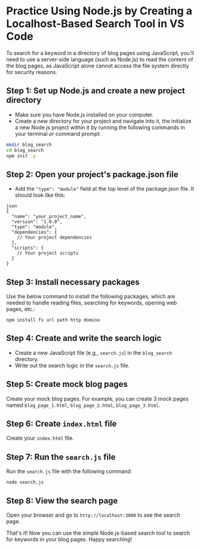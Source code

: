 # Practice Using Node.js by Creating a Localhost-Based Search Tool in VS Code

To search for a keyword in a directory of blog pages using JavaScript, you'll need to use a server-side language (such as Node.js) to read the content of the blog pages, as JavaScript alone cannot access the file system directly for security reasons.

## Step 1: Set up Node.js and create a new project directory

 - Make sure you have Node.js installed on your computer.
 - Create a new directory for your project and navigate into it, the initialize a new Node.js project within it by running the following commands in your terminal or command prompt:

```bash
mkdir blog_search
cd blog_search
npm init -y
```


## Step 2: Open your project's package.json file

 - Add the `"type": "module"` field at the top level of the package.json file. It should look like this:

```
json
{
  "name": "your_project_name",
  "version": "1.0.0",
  "type": "module",
  "dependencies": {
    // Your project dependencies
  },
  "scripts": {
    // Your project scripts
  }
}
```


## Step 3: Install necessary packages

Use the below command to install the following packages, which are needed to handle reading files, searching for keywords, opening web pages, etc.:

```npm install fs url path http domino```

## Step 4: Create and write the search logic

 - Create a new JavaScript file (e.g., `search.js`) in the `blog_search` directory.
 - Write out the search logic in the `search.js` file.

## Step 5: Create mock blog pages

Create your mock blog pages. For example, you can create 3 mock pages named `blog_page_1.html`, `blog_page_2.html`, `blog_page_3.html`.

## Step 6: Create `index.html` file

Create your `index.html` file.

## Step 7: Run the `search.js` file

Run the `search.js` file with the following command:

```node search.js```


## Step 8: View the search page

Open your browser and go to `http://localhost:3000` to see the search page.


That's it! Now you can use the simple Node.js-based search tool to search for keywords in your blog pages. Happy searching!
